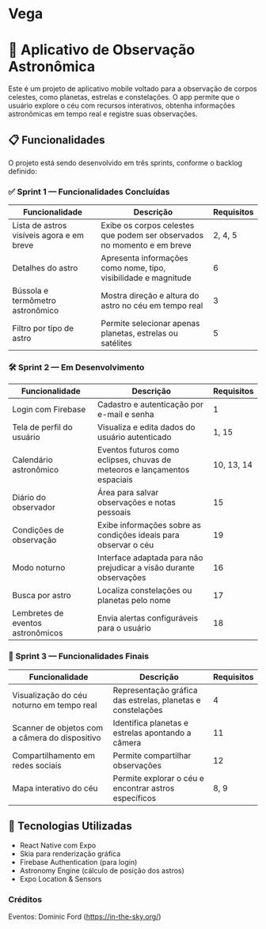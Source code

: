 # Vega
# 🌌 Aplicativo de Observação Astronômica

Este é um projeto de aplicativo mobile voltado para a observação de corpos celestes, como planetas, estrelas e constelações. O app permite que o usuário explore o céu com recursos interativos, obtenha informações astronômicas em tempo real e registre suas observações.

## 📋 Funcionalidades

O projeto está sendo desenvolvido em três sprints, conforme o backlog definido:

### ✅ Sprint 1 — Funcionalidades Concluídas

| Funcionalidade                                         | Descrição                                                                 | Requisitos |
|--------------------------------------------------------|---------------------------------------------------------------------------|------------|
| Lista de astros visíveis agora e em breve              | Exibe os corpos celestes que podem ser observados no momento e em breve  | 2, 4, 5    |
| Detalhes do astro                                      | Apresenta informações como nome, tipo, visibilidade e magnitude           | 6          |
| Bússola e termômetro astronômico                       | Mostra direção e altura do astro no céu em tempo real                     | 3          |
| Filtro por tipo de astro                               | Permite selecionar apenas planetas, estrelas ou satélites                | 5          |

### 🛠️ Sprint 2 — Em Desenvolvimento

| Funcionalidade                 | Descrição                                                                 | Requisitos |
|--------------------------------|---------------------------------------------------------------------------|------------|
| Login com Firebase             | Cadastro e autenticação por e-mail e senha                                | 1          |
| Tela de perfil do usuário      | Visualiza e edita dados do usuário autenticado                            | 1, 15      |
| Calendário astronômico        | Eventos futuros como eclipses, chuvas de meteoros e lançamentos espaciais | 10, 13, 14 |
| Diário do observador           | Área para salvar observações e notas pessoais                             | 15         |
| Condições de observação       | Exibe informações sobre as condições ideais para observar o céu           | 19         |
| Modo noturno                  | Interface adaptada para não prejudicar a visão durante observações        | 16         |
| Busca por astro                                 | Localiza constelações ou planetas pelo nome              | 17         |
| Lembretes de eventos astronômicos               | Envia alertas configuráveis para o usuário               | 18         |

### 🚀 Sprint 3 — Funcionalidades Finais

| Funcionalidade                                  | Descrição                                                                 | Requisitos |
|-------------------------------------------------|---------------------------------------------------------------------------|------------|
| Visualização do céu noturno em tempo real       | Representação gráfica das estrelas, planetas e constelações               | 4          |
| Scanner de objetos com a câmera do dispositivo  | Identifica planetas e estrelas apontando a câmera                        | 11         |
| Compartilhamento em redes sociais               | Permite compartilhar observações                                          | 12         |
| Mapa interativo do céu                          | Permite explorar o céu e encontrar astros específicos                     | 8, 9       |

## 🚧 Tecnologias Utilizadas

- React Native com Expo
- Skia para renderização gráfica
- Firebase Authentication (para login)
- Astronomy Engine (cálculo de posição dos astros)
- Expo Location & Sensors

### Créditos
Eventos: Dominic Ford (https://in-the-sky.org/)